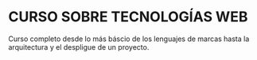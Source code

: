 # CURSO SOBRE TECNOLOGÍAS WEB

Curso completo desde lo más báscio de los lenguajes de marcas hasta la arquitectura y el despligue de un proyecto.